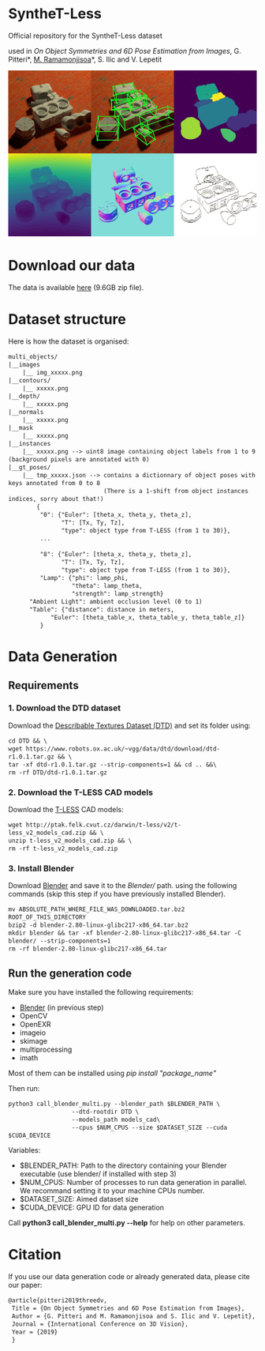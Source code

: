 # SyntheT-Less
Official repository for the SyntheT-Less dataset 

used in *On Object Symmetries and 6D Pose Estimation from Images*, G. Pitteri\*, [M. Ramamonjisoa](https://michaelramamonjisoa.github.io)\*, S. Ilic and V. Lepetit

![alt_text](animated_samples.gif)


# Download our data
The data is available [here](https://drive.google.com/open?id=1VCYiN4truBKsYwAUlgn1td_TUZL8qyD0) (9.6GB zip file).

# Dataset structure
Here is how the dataset is organised:

```
multi_objects/
|__images
    |__ img_xxxxx.png
|__contours/
    |__ xxxxx.png
|__depth/
    |__ xxxxx.png                         
|__normals
    |__ xxxxx.png
|__mask
    |__ xxxxx.png
|__instances
    |__ xxxxx.png --> uint8 image containing object labels from 1 to 9 (background pixels are annotated with 0) 
|__gt_poses/
    |__ tmp_xxxxx.json --> contains a dictionnary of object poses with keys annotated from 0 to 8 
                           (There is a 1-shift from object instances indices, sorry about that!)
        {
         "0": {"Euler": [theta_x, theta_y, theta_z],
               "T": [Tx, Ty, Tz],
               "type": object type from T-LESS (from 1 to 30)},              
         ...
                  
         "8": {"Euler": [theta_x, theta_y, theta_z],
               "T": [Tx, Ty, Tz],
               "type": object type from T-LESS (from 1 to 30)},
         "Lamp": {"phi": lamp_phi, 
                  "theta": lamp_theta,
                  "strength": lamp_strength}
	  "Ambient Light": ambient occlusion level (0 to 1)
	  "Table": {"distance": distance in meters,
		    "Euler": [theta_table_x, theta_table_y, theta_table_z]}
         }   

```

# Data Generation 

## Requirements
### 1. Download the DTD dataset
Download the [Describable Textures Dataset (DTD)](https://www.robots.ox.ac.uk/~vgg/data/dtd/) and set its folder using:

```
cd DTD && \
wget https://www.robots.ox.ac.uk/~vgg/data/dtd/download/dtd-r1.0.1.tar.gz && \
tar -xf dtd-r1.0.1.tar.gz --strip-components=1 && cd .. &&\ 
rm -rf DTD/dtd-r1.0.1.tar.gz
```

### 2. Download the T-LESS CAD models
Download the [T-LESS](http://cmp.felk.cvut.cz/t-less/index.html) CAD models:
```
wget http://ptak.felk.cvut.cz/darwin/t-less/v2/t-less_v2_models_cad.zip && \
unzip t-less_v2_models_cad.zip && \  
rm -rf t-less_v2_models_cad.zip
```

### 3. Install Blender
Download [Blender](https://www.blender.org/download/Blender2.80/blender-2.80-linux-glibc217-x86_64.tar.bz2)
 and save it to the *Blender/* path. using the following commands (skip this step if you have previously installed Blender).

```
mv ABSOLUTE_PATH_WHERE_FILE_WAS_DOWNLOADED.tar.bz2 ROOT_OF_THIS_DIRECTORY 
bzip2 -d blender-2.80-linux-glibc217-x86_64.tar.bz2
mkdir blender && tar -xf blender-2.80-linux-glibc217-x86_64.tar -C blender/ --strip-components=1
rm -rf blender-2.80-linux-glibc217-x86_64.tar
```

## Run the generation code

Make sure you have installed the following requirements:
- [Blender](https://www.blender.org/download/Blender2.80/blender-2.80-linux-glibc217-x86_64.tar.bz2/) (in previous step)
- OpenCV
- OpenEXR 
- imageio 
- skimage 
- multiprocessing 
- imath

Most of them can be installed using *pip install "package_name"*  

Then run:
```
python3 call_blender_multi.py --blender_path $BLENDER_PATH \
			      --dtd-rootdir DTD \
			      --models_path models_cad\
			      --cpus $NUM_CPUS --size $DATASET_SIZE --cuda $CUDA_DEVICE
```

Variables:

- $BLENDER_PATH: Path to the directory containing your Blender executable (use blender/ if installed with step 3)
- $NUM_CPUS: Number of processes to run data generation in parallel. We recommand setting it to your machine CPUs number.  
- $DATASET_SIZE: Aimed dataset size
- $CUDA_DEVICE: GPU ID for data generation

Call **python3 call_blender_multi.py --help** for help on other parameters.

# Citation
If you use our data generation code or already generated data, please cite our paper:

```
@article{pitteri2019threedv, 
 Title = {On Object Symmetries and 6D Pose Estimation from Images}, 
 Author = {G. Pitteri and M. Ramamonjisoa and S. Ilic and V. Lepetit}, 
 Journal = {International Conference on 3D Vision}, 
 Year = {2019}
 }
```
